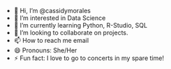 - 👋 Hi, I’m @cassidymorales
- 👀 I’m interested in Data Science
- 🌱 I’m currently learning Python, R-Studio, SQL
- 💞️ I’m looking to collaborate on projects.
- 📫 How to reach me email
- 😄 Pronouns: She/Her
- ⚡ Fun fact: I love to go to concerts in my spare time!

<!---
cassidymorales/cassidymorales is a ✨ special ✨ repository because its `README.md` (this file) appears on your GitHub profile.
You can click the Preview link to take a look at your changes.
--->
